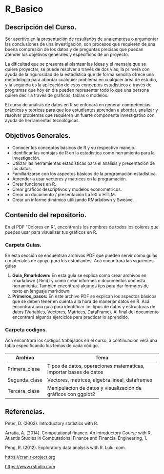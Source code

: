 # R_Basico


## Descripción del Curso.

Ser asertivo en la presentación de resultados de una empresa o argumentar las conclusiones de una investigación,  son procesos que requieren de una buena compresión de los datos y de preguntas precisas que puedan atender los objetivos generales y específicos de un proyecto.

La dificultad que se presenta al plantear las ideas y el mensaje que se quiere proyectar, se puede resolver a través de dos vías; la primera con ayuda de la rigurosidad de la estadística que de forma sencilla ofrece una metodología para abordar cualquier problema en cualquier área de estudio, y la segunda es la aplicación de esos conceptos estadísticos a través de programas que hoy en día pueden representar todo lo que una persona quiere decir a través de gráficos, tablas o modelos.

El curso de análisis de datos en R se enfocará en generar competencias prácticas y teóricas para que los estudiantes aprendan a abordar, analizar y resolver problemas que requieren un fuerte componente investigativo con ayuda de herramientas tecnológicas.



## Objetivos Generales.

* Conocer los conceptos básicos de R y su respectivo manejo.
* Identificar las ventajas de R en la estadística como herramienta para la investigación.
* Utilizar  las  herramientas  estadísticas  para  el  análisis  y  presentación  de  los  datos.
* Familiarizarse con los aspectos básicos de la programación estadística.
* Aprender a usar vectores y matrices en la programación.
* Crear funciones en R.
* Crear graficos descriptivos y modelos econometricos.
* Crear un documento / presentación LaTeX o HTLM.
* Crear un informe dinámico utilizando RMarkdown y Sweave. 

## Contenido del repositorio.

En el PDF "Colores en R", encontrarás los nombres de todos los colores que puedes usar para visualizar tus gráficos en R.

### Carpeta Guias.

En esta sección se encuentran archivos PDF que pueden servir como guías o materiales de apoyo para los estudiantes.
Acá encontrará las siguientes gúías

1. **Guia_Rmarkdown:** En esta guía se explica como crear archivos en rmarkdown (.Rmd) y como crear informes o documentos con esta herramienta. También encontrará algunos tips para dar formatos de texto en lenguaje markdown.
2. **Primeros_pasos:** En este archivo PDF se explican los aspectos básicos que se deben tener en cuenta a la hora de manerjar datos en R. Acá encontrará una guía para identificar los tipos de datos y estructuras de datos (Variables, Vectores, Matrices, DataFrame). Al final del documento encontrará algunos ejercicios para practicar lo aprendido.

### Carpeta codigos.

Acá encontrará los códigos trabajados en el curso, a continuación verá una tabla especificando los temas de cada código.

| Archivo | Tema |
| --- | --- |
| Primera_clase| Tipos de datos, operaciones matematicas, Importar bases de datos|
| Segunda_clase| Vectores, matrices, algebra lineal, dataframes  |
| Tercera_clase| Manipulacion de datos y visualización de gráficos con ggplot2 |



## Referencias.

Peter, D. (2002). Introductory statistics with R.

Arratia, A. (2014). Computational finance. An Introductory Course with R, Atlantis Studies in Computational Finance and Financial Engineering, 1.

Peng, R. (2012). Exploratory data analysis with R. Lulu. com.

https://cran.r-project.org

https://www.rstudio.com
